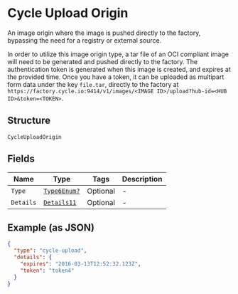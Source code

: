 
# Cycle Upload Origin

An image origin where the image is pushed directly to the factory, bypassing the need for a registry or external source.

In order to utilize this image origin type, a tar file of an OCI compliant image will need to be generated and pushed directly to the factory. The authentication token is generated when this image is created, and expires at the provided time.
Once you have a token, it can be uploaded as multipart form data under the key `file.tar`, directly to the factory at `https://factory.cycle.io:9414/v1/images/<IMAGE ID>/upload?hub-id=<HUB ID>&token=<TOKEN>`.

## Structure

`CycleUploadOrigin`

## Fields

| Name | Type | Tags | Description |
|  --- | --- | --- | --- |
| `Type` | [`Type6Enum?`](../../doc/models/type-6-enum.md) | Optional | - |
| `Details` | [`Details11`](../../doc/models/details-11.md) | Optional | - |

## Example (as JSON)

```json
{
  "type": "cycle-upload",
  "details": {
    "expires": "2016-03-13T12:52:32.123Z",
    "token": "token4"
  }
}
```

